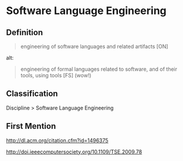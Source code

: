 # Software Language Engineering
## Definition
> engineering of software languages and related artifacts [ON]

alt:

> engineering of formal languages related to software, and of their tools, using tools [FS] (wow!)
## Classification
Discipline \> Software Language Engineering
## First Mention
http://dl.acm.org/citation.cfm?id=1496375

http://doi.ieeecomputersociety.org/10.1109/TSE.2009.78

